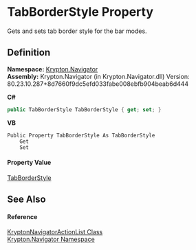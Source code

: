 # TabBorderStyle Property


Gets and sets tab border style for the bar modes.



## Definition
**Namespace:** <a href="a21ac074-d119-3dc6-bd1c-d3a12c0128bc.md">Krypton.Navigator</a>  
**Assembly:** Krypton.Navigator (in Krypton.Navigator.dll) Version: 80.23.10.287+8d7660f9dc5efd033fabe008ebfb904beab6d444

**C#**
``` C#
public TabBorderStyle TabBorderStyle { get; set; }
```
**VB**
``` VB
Public Property TabBorderStyle As TabBorderStyle
	Get
	Set
```



#### Property Value
<a href="1270c858-0b34-774e-682b-387b0276c3be.md">TabBorderStyle</a>

## See Also


#### Reference
<a href="fad082bb-2a8d-022e-8c74-00901d939289.md">KryptonNavigatorActionList Class</a>  
<a href="a21ac074-d119-3dc6-bd1c-d3a12c0128bc.md">Krypton.Navigator Namespace</a>  
